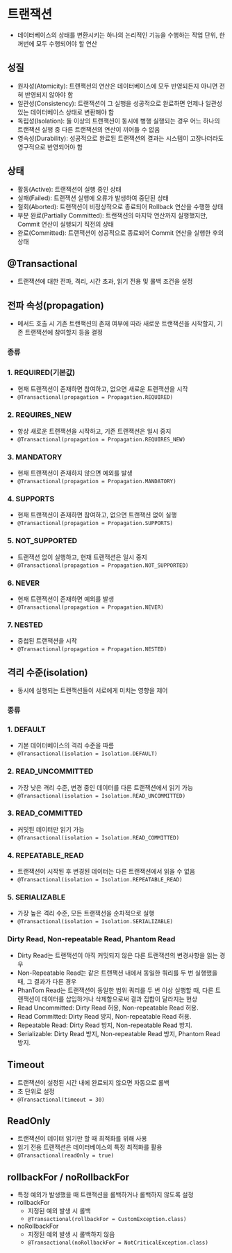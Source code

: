 # 트랜잭션

- 데이터베이스의 상태를 변환시키는 하나의 논리적인 기능을 수행하는 작업 단위, 한꺼번에 모두 수행되어야 할 연산

## 성질

- 원자성(Atomicity): 트랜잭션의 연산은 데이터베이스에 모두 반영되든지 아니면 전혀 반영되지 않아야 함
- 일관성(Consistency): 트랜잭션이 그 실행을 성공적으로 완료하면 언제나 일관성 있는 데이터베이스 상태로 변환해야 함
- 독립성(Isolation): 둘 이상의 트랜잭션이 동시에 병행 실행되는 경우 어느 하나의 트랜잭션 실행 중 다른 트랜잭션의 연산이 끼어들 수 없음
- 영속성(Durability): 성공적으로 완료된 트랜잭션의 결과는 시스템이 고장나더라도 영구적으로 반영되어야 함

## 상태

- 활동(Active): 트랜잭션이 실행 중인 상태
- 실패(Failed): 트랜잭션 실행에 오류가 발생하여 중단된 상태
- 철회(Aborted): 트랜잭션이 비정상적으로 종료되어 Rollback 연산을 수행한 상태
- 부분 완료(Partially Committed): 트랜잭션의 마지막 연산까지 실행했지만, Commit 연산이 실행되기 직전의 상태
- 완료(Committed): 트랜잭션이 성공적으로 종료되어 Commit 연산을 실행한 후의 상태

## @Transactional

- 트랜잭션에 대한 전파, 격리, 시간 초과, 읽기 전용 및 롤백 조건을 설정

## 전파 속성(propagation)

- 메서드 호출 시 기존 트랜잭션의 존재 여부에 따라 새로운 트랜잭션을 시작할지, 기존 트랜잭션에 참여할지 등을 결정

### 종류

### 1. REQUIRED(기본값)

- 현재 트랜잭션이 존재하면 참여하고, 없으면 새로운 트랜잭션을 시작
- `@Transactional(propagation = Propagation.REQUIRED)`

### 2. REQUIRES_NEW

- 항상 새로운 트랜잭션을 시작하고, 기존 트랜잭션은 일시 중지
- `@Transactional(propagation = Propagation.REQUIRES_NEW)`

### 3. MANDATORY

- 현재 트랜잭션이 존재하지 않으면 예외를 발생
- `@Transactional(propagation = Propagation.MANDATORY)`

### 4. SUPPORTS

- 현재 트랜잭션이 존재하면 참여하고, 없으면 트랜잭션 없이 실행
- `@Transactional(propagation = Propagation.SUPPORTS)`

### 5. NOT_SUPPORTED

- 트랜잭션 없이 실행하고, 현재 트랜잭션은 일시 중지
- `@Transactional(propagation = Propagation.NOT_SUPPORTED)`

### 6. NEVER

- 현재 트랜잭션이 존재하면 예외를 발생
- `@Transactional(propagation = Propagation.NEVER)`

### 7. NESTED

- 중첩된 트랜잭션을 시작
- `@Transactional(propagation = Propagation.NESTED)`

## 격리 수준(isolation)

- 동시에 실행되는 트랜잭션들이 서로에게 미치는 영향을 제어

### 종류

### 1. DEFAULT

- 기본 데이터베이스의 격리 수준을 따름
- `@Transactional(isolation = Isolation.DEFAULT)`

### 2. READ_UNCOMMITTED

- 가장 낮은 격리 수준, 변경 중인 데이터를 다른 트랜잭션에서 읽기 가능
- `@Transactional(isolation = Isolation.READ_UNCOMMITTED)`

### 3. READ_COMMITTED

- 커밋된 데이터만 읽기 가능
- `@Transactional(isolation = Isolation.READ_COMMITTED)`

### 4. REPEATABLE_READ

- 트랜잭션이 시작된 후 변경된 데이터는 다른 트랜잭션에서 읽을 수 없음
- `@Transactional(isolation = Isolation.REPEATABLE_READ)`

### 5. SERIALIZABLE

- 가장 높은 격리 수준, 모든 트랜잭션을 순차적으로 실행
- `@Transactional(isolation = Isolation.SERIALIZABLE)`

### Dirty Read, Non-repeatable Read, Phantom Read
- Dirty Read는 트랜잭션이 아직 커밋되지 않은 다른 트랜잭션의 변경사항을 읽는 경우
- Non-Repeatable Read는 같은 트랜잭션 내에서 동일한 쿼리를 두 번 실행했을 때, 그 결과가 다른 경우
- PhanTom Read는 트랜잭션이 동일한 범위 쿼리를 두 번 이상 실행할 때, 다른 트랜잭션이 데이터를 삽입하거나 삭제함으로써 결과 집합이 달라지는 현상
- Read Uncommitted: Dirty Read 허용, Non-repeatable Read 허용.
- Read Committed: Dirty Read 방지, Non-repeatable Read 허용.
- Repeatable Read: Dirty Read 방지, Non-repeatable Read 방지.
- Serializable: Dirty Read 방지, Non-repeatable Read 방지, Phantom Read 방지.


## Timeout

- 트랜잭션이 설정된 시간 내에 완료되지 않으면 자동으로 롤백
- 초 단위로 설정
- `@Transactional(timeout = 30)`

## ReadOnly

- 트랜잭션이 데이터 읽기만 할 때 최적화를 위해 사용
- 읽기 전용 트랜잭션은 데이터베이스의 특정 최적화를 활용
- `@Transactional(readOnly = true)`

## rollbackFor / noRollbackFor

- 특정 예외가 발생했을 때 트랜잭션을 롤백하거나 롤백하지 않도록 설정
- rollbackFor
    - 지정된 예외 발생 시 롤백
    - `@Transactional(rollbackFor = CustomException.class)`
- noRollbackFor
    - 지정된 예외 발생 시 롤백하지 않음
    - `@Transactional(noRollbackFor = NotCriticalException.class)`
